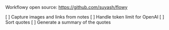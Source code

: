 Workflowy open source: https://github.com/suyash/flowy

[ ] Capture images and links from notes
[ ] Handle token limit for OpenAI
[ ] Sort quotes
[ ] Generate a summary of the quotes

